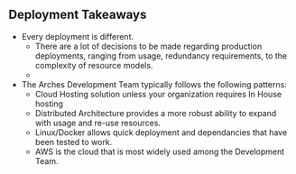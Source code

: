 ## Deployment Takeaways

-   Every deployment is different. 
    -   There are a lot of decisions to be made regarding production deployments, ranging from usage, redundancy requirements, to the complexity of resource models.
    -   
-   The Arches Development Team typically follows the following patterns:
    -   Cloud Hosting solution unless your organization requires In House hosting
    -   Distributed Architecture provides a more robust ability to expand with usage and re-use resources.
    -   Linux/Docker allows quick deployment and dependancies that have been tested to work.
    -   AWS is the cloud that is most widely used among the Development Team.
